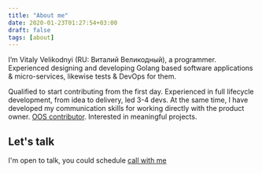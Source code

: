 ```yaml
---
title: "About me"
date: 2020-01-23T01:27:54+03:00
draft: false
tags: [about]
---
```


I’m Vitaly Velikodnyi (RU: Виталий Великодный), a programmer. Experienced designing and developing Golang based 
software applications & micro-services, likewise tests & DevOps for them.

Qualified to start contributing from the first day. Experienced in full lifecycle development, from idea to delivery, 
led 3-4 devs. At the same time, I have developed my communication skills for working directly with the product owner.
[OOS contributor](https://github.com/vvelikodny). Interested in meaningful projects.

## Let's talk
I'm open to talk, you could schedule [call with me](https://calendly.com/vvelikodny/)